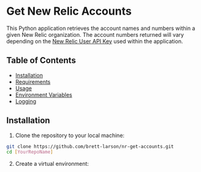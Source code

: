 # Get New Relic Accounts
This Python application retrieves the account names and numbers within a given New Relic organization. The account numbers returned will vary depending on the [New Relic User API Key](https://docs.newrelic.com/docs/apis/intro-apis/new-relic-api-keys/) used within the application.

## Table of Contents

- [Installation](#installation)
- [Requirements](#requirements)
- [Usage](#usage)
- [Environment Variables](#environment-variables)
- [Logging](#logging)

## Installation

1. Clone the repository to your local machine:

```bash
git clone https://github.com/brett-larson/nr-get-accounts.git
cd [YourRepoName]
```

2. Create a virtual environment:
